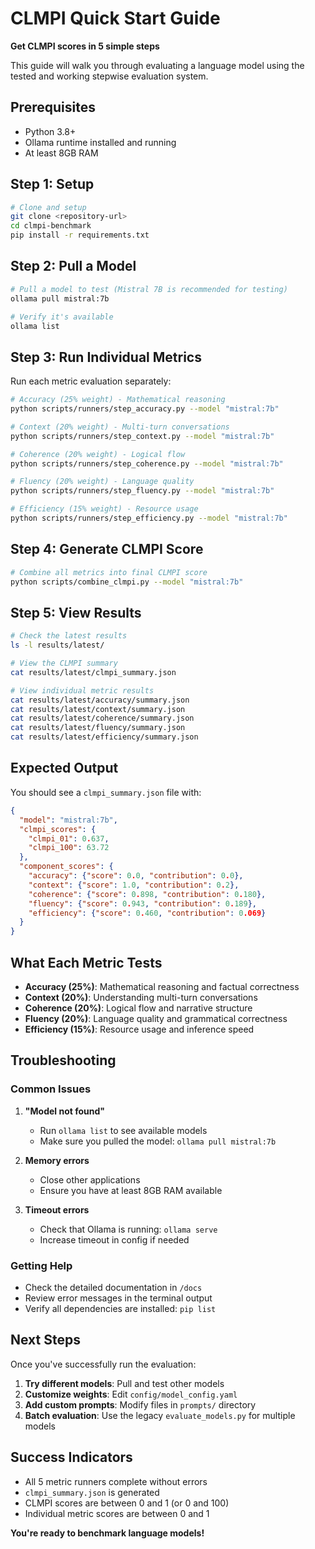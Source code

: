 # CLMPI Quick Start Guide

**Get CLMPI scores in 5 simple steps**

This guide will walk you through evaluating a language model using the tested and working stepwise evaluation system.

## Prerequisites

- Python 3.8+
- Ollama runtime installed and running
- At least 8GB RAM

## Step 1: Setup

```bash
# Clone and setup
git clone <repository-url>
cd clmpi-benchmark
pip install -r requirements.txt
```

## Step 2: Pull a Model

```bash
# Pull a model to test (Mistral 7B is recommended for testing)
ollama pull mistral:7b

# Verify it's available
ollama list
```

## Step 3: Run Individual Metrics

Run each metric evaluation separately:

```bash
# Accuracy (25% weight) - Mathematical reasoning
python scripts/runners/step_accuracy.py --model "mistral:7b"

# Context (20% weight) - Multi-turn conversations  
python scripts/runners/step_context.py --model "mistral:7b"

# Coherence (20% weight) - Logical flow
python scripts/runners/step_coherence.py --model "mistral:7b"

# Fluency (20% weight) - Language quality
python scripts/runners/step_fluency.py --model "mistral:7b"

# Efficiency (15% weight) - Resource usage
python scripts/runners/step_efficiency.py --model "mistral:7b"
```

## Step 4: Generate CLMPI Score

```bash
# Combine all metrics into final CLMPI score
python scripts/combine_clmpi.py --model "mistral:7b"
```

## Step 5: View Results

```bash
# Check the latest results
ls -l results/latest/

# View the CLMPI summary
cat results/latest/clmpi_summary.json

# View individual metric results
cat results/latest/accuracy/summary.json
cat results/latest/context/summary.json
cat results/latest/coherence/summary.json
cat results/latest/fluency/summary.json
cat results/latest/efficiency/summary.json
```

## Expected Output

You should see a `clmpi_summary.json` file with:

```json
{
  "model": "mistral:7b",
  "clmpi_scores": {
    "clmpi_01": 0.637,
    "clmpi_100": 63.72
  },
  "component_scores": {
    "accuracy": {"score": 0.0, "contribution": 0.0},
    "context": {"score": 1.0, "contribution": 0.2},
    "coherence": {"score": 0.898, "contribution": 0.180},
    "fluency": {"score": 0.943, "contribution": 0.189},
    "efficiency": {"score": 0.460, "contribution": 0.069}
  }
}
```

## What Each Metric Tests

- **Accuracy (25%)**: Mathematical reasoning and factual correctness
- **Context (20%)**: Understanding multi-turn conversations
- **Coherence (20%)**: Logical flow and narrative structure
- **Fluency (20%)**: Language quality and grammatical correctness
- **Efficiency (15%)**: Resource usage and inference speed

## Troubleshooting

### Common Issues

1. **"Model not found"**
   - Run `ollama list` to see available models
   - Make sure you pulled the model: `ollama pull mistral:7b`

2. **Memory errors**
   - Close other applications
   - Ensure you have at least 8GB RAM available

3. **Timeout errors**
   - Check that Ollama is running: `ollama serve`
   - Increase timeout in config if needed

### Getting Help

- Check the detailed documentation in `/docs`
- Review error messages in the terminal output
- Verify all dependencies are installed: `pip list`

## Next Steps

Once you've successfully run the evaluation:

1. **Try different models**: Pull and test other models
2. **Customize weights**: Edit `config/model_config.yaml`
3. **Add custom prompts**: Modify files in `prompts/` directory
4. **Batch evaluation**: Use the legacy `evaluate_models.py` for multiple models

## Success Indicators

- All 5 metric runners complete without errors  
- `clmpi_summary.json` is generated  
- CLMPI scores are between 0 and 1 (or 0 and 100)  
- Individual metric scores are between 0 and 1  

**You're ready to benchmark language models!**

